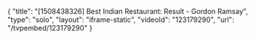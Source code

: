 {
    "title": "[1508438326] Best Indian Restaurant: Result - Gordon Ramsay",
    "type": "solo",
    "layout": "iframe-static",
    "videoId": "123179290",
    "url": "\/tvpembed\/123179290"
}